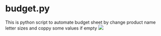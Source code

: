 # budget.py
This is python script to automate budget sheet by change product name letter sizes and coppy some values if empty
![](https://i.imgur.com/cW1HmAL.png)
